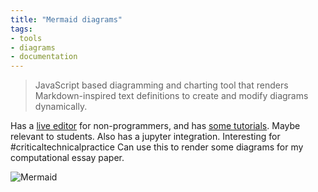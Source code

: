 ```yaml
---
title: "Mermaid diagrams"
tags:
- tools
- diagrams
- documentation
---
```


>JavaScript based diagramming and charting tool that renders Markdown-inspired text definitions to create and modify diagrams dynamically.

Has a [live editor](https://mermaid.live/) for non-programmers, and has [some tutorials](https://mermaid.js.org/config/Tutorials.html). Maybe relevant to students. Also has a jupyter integration. Interesting for #criticaltechnicalpractice 
Can use this to render some diagrams for my computational essay paper.

![Mermaid](https://mermaid.js.org/header.png)


